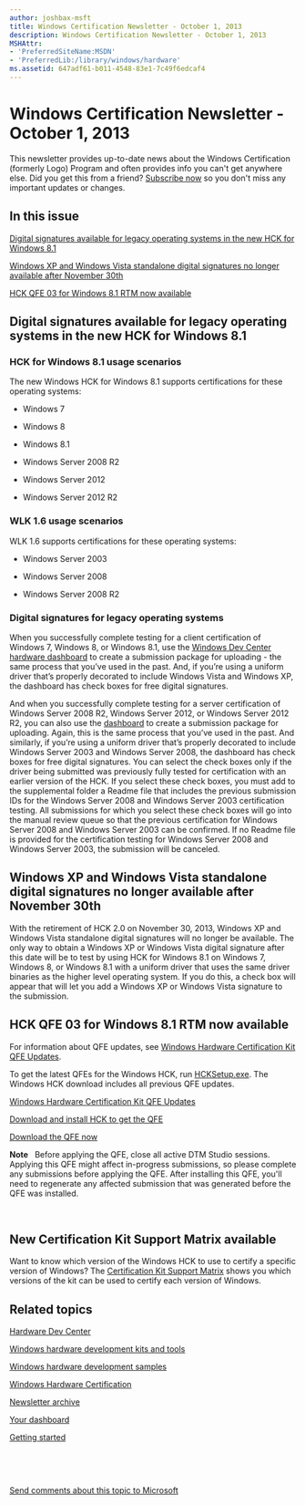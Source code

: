 ```yaml
---
author: joshbax-msft
title: Windows Certification Newsletter - October 1, 2013
description: Windows Certification Newsletter - October 1, 2013
MSHAttr:
- 'PreferredSiteName:MSDN'
- 'PreferredLib:/library/windows/hardware'
ms.assetid: 647adf61-b011-4548-83e1-7c49f6edcaf4
---
```


# Windows Certification Newsletter - October 1, 2013


This newsletter provides up-to-date news about the Windows Certification (formerly Logo) Program and often provides info you can't get anywhere else. Did you get this from a friend? [Subscribe now](http://go.microsoft.com/fwlink/p/?linkID=313282) so you don't miss any important updates or changes.

## In this issue


[Digital signatures available for legacy operating systems in the new HCK for Windows 8.1](#digital926)

[Windows XP and Windows Vista standalone digital signatures no longer available after November 30th](#windows926)

[HCK QFE 03 for Windows 8.1 RTM now available](#hck926)

## <a href="" id="digital926"></a>Digital signatures available for legacy operating systems in the new HCK for Windows 8.1


### <a href="" id="hck-for-windows-8-1-usage-scenarios-"></a>HCK for Windows 8.1 usage scenarios

The new Windows HCK for Windows 8.1 supports certifications for these operating systems:

-   Windows 7

-   Windows 8

-   Windows 8.1

-   Windows Server 2008 R2

-   Windows Server 2012

-   Windows Server 2012 R2

### <a href="" id="wlk-1-6-usage-scenarios-"></a>WLK 1.6 usage scenarios

WLK 1.6 supports certifications for these operating systems:

-   Windows Server 2003

-   Windows Server 2008

-   Windows Server 2008 R2

### <a href="" id="digital-signatures-for-legacy-operating-systems-"></a>Digital signatures for legacy operating systems

When you successfully complete testing for a client certification of Windows 7, Windows 8, or Windows 8.1, use the [Windows Dev Center hardware dashboard](http://sysdev.microsoft.com/) to create a submission package for uploading - the same process that you’ve used in the past. And, if you’re using a uniform driver that’s properly decorated to include Windows Vista and Windows XP, the dashboard has check boxes for free digital signatures.

And when you successfully complete testing for a server certification of Windows Server 2008 R2, Windows Server 2012, or Windows Server 2012 R2, you can also use the [dashboard](http://sysdev.microsoft.com/) to create a submission package for uploading. Again, this is the same process that you’ve used in the past. And similarly, if you’re using a uniform driver that’s properly decorated to include Windows Server 2003 and Windows Server 2008, the dashboard has check boxes for free digital signatures. You can select the check boxes only if the driver being submitted was previously fully tested for certification with an earlier version of the HCK. If you select these check boxes, you must add to the supplemental folder a Readme file that includes the previous submission IDs for the Windows Server 2008 and Windows Server 2003 certification testing. All submissions for which you select these check boxes will go into the manual review queue so that the previous certification for Windows Server 2008 and Windows Server 2003 can be confirmed. If no Readme file is provided for the certification testing for Windows Server 2008 and Windows Server 2003, the submission will be canceled.

## <a href="" id="windows926"></a>Windows XP and Windows Vista standalone digital signatures no longer available after November 30th


With the retirement of HCK 2.0 on November 30, 2013, Windows XP and Windows Vista standalone digital signatures will no longer be available. The only way to obtain a Windows XP or Windows Vista digital signature after this date will be to test by using HCK for Windows 8.1 on Windows 7, Windows 8, or Windows 8.1 with a uniform driver that uses the same driver binaries as the higher level operating system. If you do this, a check box will appear that will let you add a Windows XP or Windows Vista signature to the submission.

## <a href="" id="hck926"></a>HCK QFE 03 for Windows 8.1 RTM now available


For information about QFE updates, see [Windows Hardware Certification Kit QFE Updates](windows-hardware-certification-kit-qfe-updates.md).

To get the latest QFEs for the Windows HCK, run [HCKSetup.exe](http://msdn.microsoft.com/windows/hardware/bg127147). The Windows HCK download includes all previous QFE updates.

[Windows Hardware Certification Kit QFE Updates](windows-hardware-certification-kit-qfe-updates.md)

[Download and install HCK to get the QFE](http://msdn.microsoft.com/windows/hardware/bg127147)

[Download the QFE now](http://msdn.microsoft.com/windows/hardware/bg127147)

**Note**  
Before applying the QFE, close all active DTM Studio sessions. Applying this QFE might affect in-progress submissions, so please complete any submissions before applying the QFE. After installing this QFE, you'll need to regenerate any affected submission that was generated before the QFE was installed.

 

## <a href="" id="new-certification-kit-support-matrix-available-"></a>New Certification Kit Support Matrix available


Want to know which version of the Windows HCK to use to certify a specific version of Windows? The [Certification Kit Support Matrix](certification-kit-support-matrix.md) shows you which versions of the kit can be used to certify each version of Windows.

## Related topics


[Hardware Dev Center](http://msdn.microsoft.com/en-US/windows/hardware/)

[Windows hardware development kits and tools](http://msdn.microsoft.com/windows/hardware/bg127147)

[Windows hardware development samples](http://code.msdn.microsoft.com/windowshardware/)

[Windows Hardware Certification](http://msdn.microsoft.com/en-US/windows/hardware/gg463010)

[Newsletter archive](http://msdn.microsoft.com/library/windows/hardware/dn339175.aspx)

[Your dashboard](https://sysdev.microsoft.com/hardware/member/)

[Getting started](http://msdn.microsoft.com/library/windows/hardware/gg507680/)

 

 

[Send comments about this topic to Microsoft](mailto:wsddocfb@microsoft.com?subject=Documentation%20feedback%20%5Bp_hck\p_hck%5D:%20Windows%20Certification%20Newsletter%20-%20October%201,%202013%20%20RELEASE:%20%284/27/2016%29&body=%0A%0APRIVACY%20STATEMENT%0A%0AWe%20use%20your%20feedback%20to%20improve%20the%20documentation.%20We%20don't%20use%20your%20email%20address%20for%20any%20other%20purpose,%20and%20we'll%20remove%20your%20email%20address%20from%20our%20system%20after%20the%20issue%20that%20you're%20reporting%20is%20fixed.%20While%20we're%20working%20to%20fix%20this%20issue,%20we%20might%20send%20you%20an%20email%20message%20to%20ask%20for%20more%20info.%20Later,%20we%20might%20also%20send%20you%20an%20email%20message%20to%20let%20you%20know%20that%20we've%20addressed%20your%20feedback.%0A%0AFor%20more%20info%20about%20Microsoft's%20privacy%20policy,%20see%20http://privacy.microsoft.com/default.aspx. "Send comments about this topic to Microsoft")





